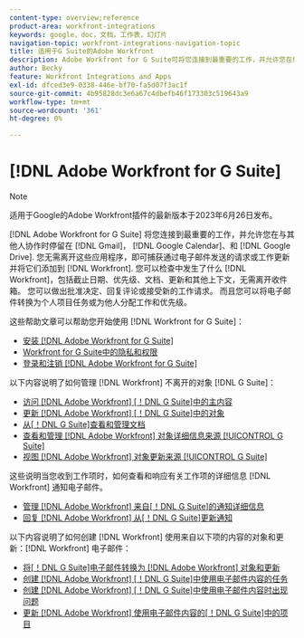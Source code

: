 ```yaml
---
content-type: overview;reference
product-area: workfront-integrations
keywords: google，doc，文档，工作表，幻灯片
navigation-topic: workfront-integrations-navigation-topic
title: 适用于G Suite的Adobe Workfront
description: Adobe Workfront for G Suite可将您连接到最重要的工作，并允许您在停留在Gmail、Google Calendar和Google Drive中时与他人协作。 您无需离开这些应用程序，即可捕获通过电子邮件发送的请求或工作更新，并将它们添加到Workfront。 您可以检查Workfront中发生的事件，包括截止日期、优先级、文档、更新和其他上下文，而无需离开您的收件箱。 您可以做出批准决定、回复评论或接受新的工作请求。 而且您可以将电子邮件转换为个人项目任务或为他人分配工作和优先级。
author: Becky
feature: Workfront Integrations and Apps
exl-id: dfced3e9-0338-446e-bf70-fa5d07f3ac1f
source-git-commit: 4b95828dc3e6a67c4dbefb46f173303c519643a9
workflow-type: tm+mt
source-wordcount: '361'
ht-degree: 0%

---
```


# [!DNL Adobe Workfront for G Suite]

>[!NOTE]
>
>适用于Google的Adobe Workfront插件的最新版本于2023年6月26日发布。

[!DNL Adobe Workfront for G Suite] 将您连接到最重要的工作，并允许您在与其他人协作时停留在 [!DNL Gmail]， [!DNL Google Calendar]、和 [!DNL Google Drive]. 您无需离开这些应用程序，即可捕获通过电子邮件发送的请求或工作更新并将它们添加到 [!DNL Workfront]. 您可以检查中发生了什么 [!DNL Workfront]，包括截止日期、优先级、文档、更新和其他上下文，无需离开收件箱。 您可以做出批准决定、回复评论或接受新的工作请求。 而且您可以将电子邮件转换为个人项目任务或为他人分配工作和优先级。

这些帮助文章可以帮助您开始使用 [!DNL Workfront for G Suite]：

* [安装 [!DNL Adobe Workfront for G Suite]](../../workfront-integrations-and-apps/workfront-for-g-suite/install-workfront-for-gsuite.md)
* [Workfront for G Suite中的隐私和权限](../../workfront-integrations-and-apps/workfront-for-g-suite/privacy-and-permissions-in-g-suite.md)
* [登录和注销 [!DNL Adobe Workfront for G Suite]](../../workfront-integrations-and-apps/workfront-for-g-suite/log-in-and-out-wf-for-gsuite.md)

以下内容说明了如何管理 [!DNL Workfront] 不离开的对象 [!DNL G Suite]：

* [访问 [!DNL Adobe Workfront] [！DNL G Suite]中的主内容](../../workfront-integrations-and-apps/workfront-for-g-suite/access-wf-home-content-from-g-suite.md)
* [更新 [!DNL Adobe Workfront] [！DNL G Suite]中的对象](../../workfront-integrations-and-apps/workfront-for-g-suite/update-a-workfront-object-in-gsuite.md)
* [从[！DNL G Suite]查看和管理文档](../../workfront-integrations-and-apps/workfront-for-g-suite/view-and-manage-documents-in-gsuite.md)
* [查看和管理 [!DNL Adobe Workfront] 对象详细信息来源 [!UICONTROL G Suite]](../../workfront-integrations-and-apps/workfront-for-g-suite/view-manage-work-item-details-in-gsuite.md)
* [视图 [!DNL Adobe Workfront] 对象更新来源 [!UICONTROL G Suite]](../../workfront-integrations-and-apps/workfront-for-g-suite/view-object-updates-in-gsuite.md)

这些说明当您收到工作项时，如何查看和响应有关工作项的详细信息 [!DNL Workfront] 通知电子邮件。

* [管理 [!DNL Adobe Workfront] 来自[！DNL G Suite]的通知详细信息](../../workfront-integrations-and-apps/workfront-for-g-suite/manage-wf-email-notification-details-in-gsuite.md)
* [回复 [!DNL Adobe Workfront] 从[！DNL G Suite]更新通知](../../workfront-integrations-and-apps/workfront-for-g-suite/reply-to-wf-update-notification-from-gsuite.md)

以下内容说明了如何创建 [!DNL Workfront] 使用来自以下项的内容的对象和更新：[!DNL Workfront] 电子邮件：

* [将[！DNL G Suite]电子邮件转换为 [!DNL Adobe Workfront] 对象和更新](../../workfront-integrations-and-apps/workfront-for-g-suite/turn-gsuite-emails-into-wf-objects-and-updates.md)
* [创建 [!DNL Adobe Workfront] [！DNL G Suite]中使用电子邮件内容的任务](../../workfront-integrations-and-apps/workfront-for-g-suite/create-wf-task-in-gsuite-using-email-content.md)
* [创建 [!DNL Adobe Workfront] [！DNL G Suite]中使用电子邮件内容时出现问题](../../workfront-integrations-and-apps/workfront-for-g-suite/create-wf-issue-in-g-suite-using-email-content.md)
* [更新 [!DNL Adobe Workfront] 使用电子邮件内容的[！DNL G Suite]中的项目](../../workfront-integrations-and-apps/workfront-for-g-suite/update-wf-item-using-email-content.md)
